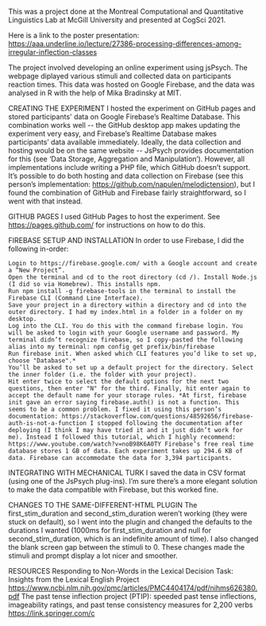This was a project done at the Montreal Computational and Quantitative Linguistics Lab at McGill University and presented at CogSci 2021.

Here is a link to the poster presentation: https://aaa.underline.io/lecture/27386-processing-differences-among-irregular-inflection-classes

The project involved developing an online experiment using jsPsych. The webpage diplayed various stimuli and collected data on participants reaction times. This data was hosted on Google Firebase, and the data was analysed in R with the help of Mika Bradinsky at MIT.

CREATING THE EXPERIMENT I hosted the experiment on GitHub pages and stored participants' data on Google Firebase’s Realtime Database. This combination works well -- the GitHub desktop app makes updating the experiment very easy, and Firebase’s Realtime Database makes participants’ data available immediately. Ideally, the data collection and hosting would be on the same website -- JsPsych provides documentation for this (see ‘Data Storage, Aggregation and Manipulation’). However, all implementations include writing a PHP file, which GitHub doesn’t support. It’s possible to do both hosting and data collection on Firebase (see this person’s implementation: https://github.com/napulen/melodictension), but I found the combination of GitHub and Firebase fairly straightforward, so I went with that instead.

GITHUB PAGES I used GitHub Pages to host the experiment. See https://pages.github.com/ for instructions on how to do this.

FIREBASE SETUP AND INSTALLATION In order to use Firebase, I did the following in-order:

    Login to https://firebase.google.com/ with a Google account and create a “New Project”.
    Open the terminal and cd to the root directory (cd /). Install Node.js (I did so via Homebrew). This installs npm.
    Run npm install -g firebase-tools in the terminal to install the Firebase CLI (Command Line Interface).
    Save your project in a directory within a directory and cd into the outer directory. I had my index.html in a folder in a folder on my desktop.
    Log into the CLI. You do this with the command firebase login. You will be asked to login with your Google username and password. My terminal didn’t recognize firebase, so I copy-pasted the following alias into my terminal: npm config get prefix/bin/firebase
    Run firebase init. When asked which CLI features you’d like to set up, choose "Database".*
    You’ll be asked to set up a default project for the directory. Select the inner folder (i.e. the folder with your project).
    Hit enter twice to select the default options for the next two questions, then enter "N" for the third. Finally, hit enter again to accept the default name for your storage rules. *At first, firebase init gave an error saying firebase.auth() is not a function. This seems to be a common problem. I fixed it using this person’s documentation: https://stackoverflow.com/questions/48592656/firebase-auth-is-not-a-function I stopped following the documentation after deploying (I think I may have tried it and it just didn’t work for me). Instead I followed this tutorial, which I highly recommend: https://www.youtube.com/watch?v=noB98K6A0TY Firebase’s free real time database stores 1 GB of data. Each experiment takes up 294.6 KB of data. Firebase can accommodate the data for 3,394 participants.

INTEGRATING WITH MECHANICAL TURK I saved the data in CSV format (using one of the JsPsych plug-ins). I’m sure there’s a more elegant solution to make the data compatible with Firebase, but this worked fine.

CHANGES TO THE SAME-DIFFERENT-HTML PLUGIN The first_stim_duration and second_stim_duration weren’t working (they were stuck on default), so I went into the plugin and changed the defaults to the durations I wanted (1000ms for first_stim_duration and null for second_stim_duration, which is an indefinite amount of time). I also changed the blank screen gap between the stimuli to 0. These changes made the stimuli and prompt display a lot nicer and smoother.

RESOURCES Responding to Non-Words in the Lexical Decision Task: Insights from the Lexical English Project https://www.ncbi.nlm.nih.gov/pmc/articles/PMC4404174/pdf/nihms626380.pdf The past tense inflection project (PTIP): speeded past tense inflections, imageability ratings, and past tense consistency measures for 2,200 verbs https://link.springer.com/c
